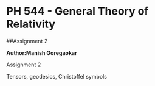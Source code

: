 PH 544 - General Theory of Relativity
========

##Assignment 2

**Author:Manish Goregaokar**

Assignment 2

Tensors, geodesics, Christoffel symbols


